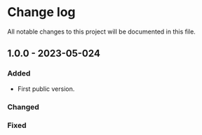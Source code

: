 # Change log

All notable changes to this project will be documented in this file.

## 1.0.0 - 2023-05-024

### Added
   * First public version.
### Changed
### Fixed

